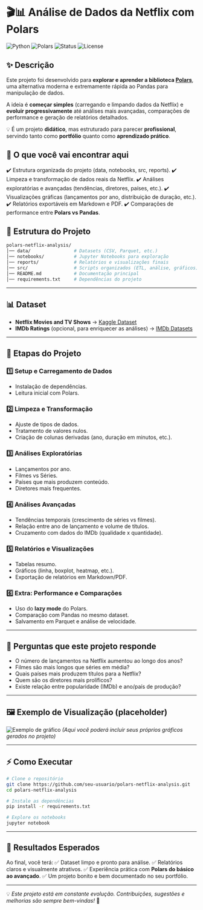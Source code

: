 # 🎬📊 Análise de Dados da Netflix com Polars

![Python](https://img.shields.io/badge/Python-3.10+-blue?logo=python)
![Polars](https://img.shields.io/badge/Polars-Dataframe-orange)
![Status](https://img.shields.io/badge/Status-Em%20Desenvolvimento-yellow)
![License](https://img.shields.io/badge/License-MIT-green)


## ✨ Descrição

Este projeto foi desenvolvido para **explorar e aprender a biblioteca [Polars](https://www.pola.rs/)**, uma alternativa moderna e extremamente rápida ao Pandas para manipulação de dados.

A ideia é **começar simples** (carregando e limpando dados da Netflix) e **evoluir progressivamente** até análises mais avançadas, comparações de performance e geração de relatórios detalhados.

💡 É um projeto **didático**, mas estruturado para parecer **profissional**, servindo tanto como **portfólio** quanto como **aprendizado prático**.


## 🚀 O que você vai encontrar aqui

✔️ Estrutura organizada do projeto (data, notebooks, src, reports).
✔️ Limpeza e transformação de dados reais da Netflix.
✔️ Análises exploratórias e avançadas (tendências, diretores, países, etc.).
✔️ Visualizações gráficas (lançamentos por ano, distribuição de duração, etc.).
✔️ Relatórios exportáveis em Markdown e PDF.
✔️ Comparações de performance entre **Polars vs Pandas**.


## 📂 Estrutura do Projeto

```bash
polars-netflix-analysis/
│── data/                # Datasets (CSV, Parquet, etc.)
│── notebooks/           # Jupyter Notebooks para exploração
│── reports/             # Relatórios e visualizações finais
│── src/                 # Scripts organizados (ETL, análise, gráficos)
│── README.md            # Documentação principal
│── requirements.txt     # Dependências do projeto
```

---

## 📊 Dataset

* **Netflix Movies and TV Shows** → [Kaggle Dataset](https://www.kaggle.com/datasets/shivamb/netflix-shows)
* **IMDb Ratings** (opcional, para enriquecer as análises) → [IMDb Datasets](https://datasets.imdbws.com/)

---

## 🔎 Etapas do Projeto

### 1️⃣ **Setup e Carregamento de Dados**

* Instalação de dependências.
* Leitura inicial com Polars.

### 2️⃣ **Limpeza e Transformação**

* Ajuste de tipos de dados.
* Tratamento de valores nulos.
* Criação de colunas derivadas (ano, duração em minutos, etc.).

### 3️⃣ **Análises Exploratórias**

* Lançamentos por ano.
* Filmes vs Séries.
* Países que mais produzem conteúdo.
* Diretores mais frequentes.

### 4️⃣ **Análises Avançadas**

* Tendências temporais (crescimento de séries vs filmes).
* Relação entre ano de lançamento e volume de títulos.
* Cruzamento com dados do IMDb (qualidade x quantidade).

### 5️⃣ **Relatórios e Visualizações**

* Tabelas resumo.
* Gráficos (linha, boxplot, heatmap, etc.).
* Exportação de relatórios em Markdown/PDF.

### 6️⃣ **Extra: Performance e Comparações**

* Uso do **lazy mode** do Polars.
* Comparação com Pandas no mesmo dataset.
* Salvamento em Parquet e análise de velocidade.

---

## 📌 Perguntas que este projeto responde

* O número de lançamentos na Netflix aumentou ao longo dos anos?
* Filmes são mais longos que séries em média?
* Quais países mais produzem títulos para a Netflix?
* Quem são os diretores mais prolíficos?
* Existe relação entre popularidade (IMDb) e ano/país de produção?

---

## 🖼️ Exemplo de Visualização (placeholder)

![Exemplo de gráfico](https://upload.wikimedia.org/wikipedia/commons/thumb/1/1a/Matplotlib_logo.svg/320px-Matplotlib_logo.svg.png)
*(Aqui você poderá incluir seus próprios gráficos gerados no projeto)*

---

## ⚡ Como Executar

```bash
# Clone o repositório
git clone https://github.com/seu-usuario/polars-netflix-analysis.git
cd polars-netflix-analysis

# Instale as dependências
pip install -r requirements.txt

# Explore os notebooks
jupyter notebook
```

---

## 📑 Resultados Esperados

Ao final, você terá:
✅ Dataset limpo e pronto para análise.
✅ Relatórios claros e visualmente atrativos.
✅ Experiência prática com **Polars do básico ao avançado**.
✅ Um projeto bonito e bem documentado no seu portfólio.

---

💡 *Este projeto está em constante evolução. Contribuições, sugestões e melhorias são sempre bem-vindas!* 🚀
